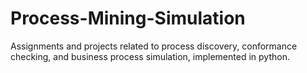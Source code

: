 # Process-Mining-Simulation
Assignments and projects related to process discovery, conformance checking, and business process simulation, implemented in python.

